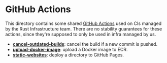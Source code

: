# GitHub Actions

This directory contains some shared [GitHub Actions][docs] used on CIs managed
by the Rust Infrastructure team. There are no stability guarantees for these
actions, since they're supposed to only be used in infra managed by us.

* [**cancel-outdated-builds**](cancel-outdated-builds): cancel the build if a
  new commit is pushed.
* [**upload-docker-image**](upload-docker-image): upload a Docker image to ECR.
* [**static-websites**](static-websites): deploy a directory to GitHub Pages.

[docs]: https://help.github.com/en/articles/about-actions
